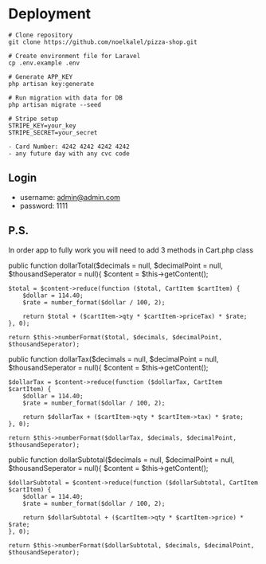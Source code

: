 # Deployment
```
# Clone repository
git clone https://github.com/noelkalel/pizza-shop.git

# Create environment file for Laravel
cp .env.example .env

# Generate APP_KEY
php artisan key:generate

# Run migration with data for DB
php artisan migrate --seed

# Stripe setup
STRIPE_KEY=your_key
STRIPE_SECRET=your_secret

- Card Number: 4242 4242 4242 4242
- any future day with any cvc code
```
## Login
- username: admin@admin.com
- password: 1111

## P.S.
In order app to fully work you will need to add 3 methods in Cart.php class

public function dollarTotal($decimals = null, $decimalPoint = null, $thousandSeperator = null){
    $content = $this->getContent();

    $total = $content->reduce(function ($total, CartItem $cartItem) {
        $dollar = 114.40;
        $rate = number_format($dollar / 100, 2);

        return $total + ($cartItem->qty * $cartItem->priceTax) * $rate;
    }, 0);

    return $this->numberFormat($total, $decimals, $decimalPoint, $thousandSeperator);    


public function dollarTax($decimals = null, $decimalPoint = null, $thousandSeperator = null){
    $content = $this->getContent();

    $dollarTax = $content->reduce(function ($dollarTax, CartItem $cartItem) {
        $dollar = 114.40;
        $rate = number_format($dollar / 100, 2);

        return $dollarTax + ($cartItem->qty * $cartItem->tax) * $rate;
    }, 0);

    return $this->numberFormat($dollarTax, $decimals, $decimalPoint, $thousandSeperator);


public function dollarSubtotal($decimals = null, $decimalPoint = null, $thousandSeperator = null){
    $content = $this->getContent();

    $dollarSubtotal = $content->reduce(function ($dollarSubtotal, CartItem $cartItem) {
        $dollar = 114.40;
        $rate = number_format($dollar / 100, 2);

        return $dollarSubtotal + ($cartItem->qty * $cartItem->price) * $rate;
    }, 0);

    return $this->numberFormat($dollarSubtotal, $decimals, $decimalPoint, $thousandSeperator);

